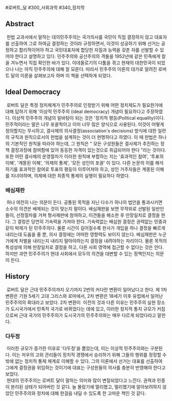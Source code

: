 #로버트_달 #300_사회과학 #340_정치학 
## Abstract
 헌법 교과서에서 말하는 대의민주주의는 국가의사를 국민이 직접 결정하지 않고 대표자를 선출하여 그로 하여금 결정하는 것이라 규정하면서, 이것이 성공하기 위해 선거는 공정하고 합리적이어야 하고 국민대표자에 합당한 자질과 능력을 갖춘 자를 선발할 수 있어야 한다고 설명하고 있다. 민주주의와 공산주의의 격돌을 1952년에 같은 민족에게 칼을 겨누면서 직접 확인한 바가 있다. 이데올로기의 다툼을 겪고 현재의 대한민국이 되었으나 나는 아직 민주주의에 대해 잘 모른다. 따라서 민주주의 이론의 대가로 알려진 로버트 달의 이론을 살펴보고자 하며 이 책을 선택하게 되었다.
## Ideal Democracy
 로버트 달은 특정 정치체계가 민주주의로 인정받기 위해 어떤 정치제도가 필요한가에 대해 답하기 위해 '이상적 민주주의 (ideal democracy) 개념이 필요하다고 주장하였다. 이상적 민주주의 개념의 밑바탕이 되는 것은 '정치적 평등(Political equality)이다. 민주적이라는 말은 너무 포괄적이고 이미 너무 많은 양식으로 사용된다. 이것이 어떻게 정의할지는 무시하고, 결사체의 의사결정(association's decisions) 방식에 대한 일련의 규칙과 원칙으로서의 헌법을 설계하는 것이 더 현명하다고 하였다. 이 때 헌법은 하나의 기본적인 원칙을 따라야 하는데, 그 원칙은 " 모든 구성원들은 결사체가 추진하는 정책 결정과정에 참여함에 있어 동등한 자격이 있는것으로 취급되어야 한다 "라는 것이다. 또한 어떤 결사체의 운영절차가 이러한 원칙에 부합하는 지는 '효과적인 참여', '투표의 이해', '계몽된 이해', '의제의 통제', '모든 성인의 포괄' 이 있다. 다른 논문의 이를 해석하기를 효과적인 참여로 투표의 평등이 이루어져야 하고, 성인 거주자들은 계몽된 이해를 지녀야하며, 의제에 대한 최종적 통제의 실행이 필요하다 하였다.
 
### 배심재판
 허나 여전히 나는 의문이 든다. 공통된 목적을 지닌 다수가 하나의 법안을 통과시키면 소수의 의견은 배제되는 것이 맞는지 말이다. 배심재판을 보면 무작위로 선발된 일반인들이, 선정절차를 거쳐 형사재판에 참여하고, 이견들을 해소한 후 만장일치로 결정을 한다. 그 결정은 당연히 기속력을 가져야 한다. 기속력없는 배심원 결정은 권력없는 민중과 같이 박제가 된 민주주의다. 물론 시간이 길어질수록 판사가 개입을 하나 결정을 빠르게 내리는데 도움을 줄 뿐, 의사 결정에는 어떠한 영향력도 보이지 않는다. 배심재판은 누군가에게 처벌을 내리는지 내리지 말아야하는지 결정을 내려야하는 자리이다. 물론 목적의 특성성에 의해 만장일치로 결정을 하고, 다른 사회 영역에 접근할 수 없다는 것은 안다. 하지만 과연 민주주의가 현대 사회에서 모두의 의견을 대변할 수 있는 정책인지는 의문이 든다.
## History
 로버트 달은 근대 민주주의까지 오기까지 2번의 커다란 변환이 일어났다고 한다. 제 1차 변환은 기원 5세기 고대 그리스와 로마에서, 2차 변환은 18세기 이후 유럽에서 일어난 민주주의의 확대라고 보았다. 2차 변환이  이전의 것과 다른 이유는 민주주의 실현 장소가 도시국가에서 민족적 국가로 바뀌었다는 데에 있고, 이러한 정치적 통치 규모가 커짐으로써 근대 국가의 민주주의가 도시국가의 민주주의와는 매우 다르게 되었다라고 말한다. 
### 다두정
 이러한 규모가 증가한 이유로 '다두정'을 뽑았는데, 이는 이상적 민주주의와는 구분된다. 이는 저우의 고위 관리들이 정치적 경쟁에서 승리하기 위해 그들의 행위를 정정할 수밖에 없는 정치적 통제 체계로 이해할 수 있다. 그의 이론에서 선거는 대표를 선출하여 그에게 결정권을 위임하는 것이기에 대표는 구성원들의 의사를 충분히 반영해야 한다고 보았다.  
 현대의 민주주의는 로버트 달이 말하는 의미와 많이 변질되었다고 느낀다. 권력과 민중이 분리된 상태가 되어버린 것 같다. 늘 몰랐기에 멀리했고, 멀리했기에 알아보려하지 않았던 민주주의와 정치에 대해 한걸음 내딜 수 있도록 한 고마운 책인 것 같다.